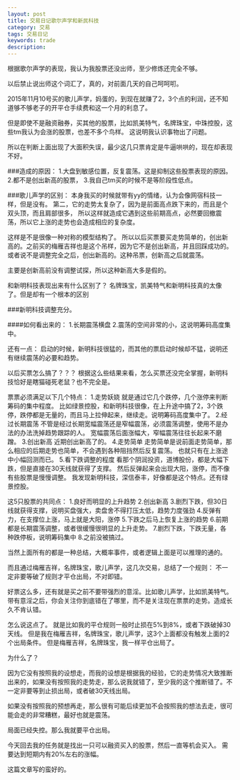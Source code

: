 ```yaml
---
layout: post
title: 交易日记歌尔声学和新民科技
category: 交易
tags: 交易日记
keywords: trade
description: 
---
```




根据歌尔声学的表现，我认为我股票还没出师，至少修炼还完全不够。

以后禁止说出师这个词汇了，真的，对前面几天的自己呵呵咑。

2015年11月10号买的歌儿声学，妈蛋的，到现在就赚了2，3个点的利润，还不知道够不够老子的开平仓手续费和这一个月的利息了。

但是即使不是融资融券，买其他的股票，比如凯美特气，名牌珠宝，中珠控股，这些tm我认为会涨的股票，也差不多个鸟样。
这说明我认识事物出了问题。

所以在判断上面出现了大面积失误，最少这几只票肯定是牛逼哄哄的，现在却表现不好。

###造成的原因：
1.大盘到敏感位置，反复震荡。这是抑制这些股票表现的原因。
2.都不是创出新高的股票，
3.我自己tm买的时候不是等阶段性低点。

###歌儿声学的区别：
本身我买的时候就带有yy的情绪，认为会像网宿科技一样，但是没有。
第二，它的走势太复杂了，因为是前面高点跌下来的，而且是个双头顶，而且肩部很多，
所以这样就造成它遇到这些前期高点，必然要回撤震荡，所以它上涨的走势也会造成相应的复杂度。

这样是不是很像一种对称的模型结构了。
所以以后买票要买走势简单的，创出新高的。之前买的梅雁吉祥也是这个吊样，因为它不是创出新高，并且回踩成功的。
或者说不是调整完全之后，创出新高的。这种吊票，创新高之后就震荡。

主要是创新高前没有调整试探，所以这种新高大多是假的。

和新明科技表现出来有什么区别了？
名牌珠宝，凯美特气和新明科技真的太像了。但是却有一个根本的区别

###新明科技调整充分。

####如何看出来的：
1.长期震荡横盘
2.震荡的空间非常的小，这说明筹码高度集中。

还有一点：
启动的时候，新明科技很猛的，而其他的票启动时候却不猛，说明还有继续震荡的必要和趋势。

以后买票怎么搞了？？？
根据这么些结果来看，怎么买票还没完全掌握，新明科技恰好是瞎猫碰死老鼠？也不完全是。

票票必须满足以下几个特点：
1.走势妖娆
就是通过它几个跌停，几个涨停来判断筹码的集中程度。
比如绿景控股，和新明科技很像，在上升途中搞了2，3个跌停，跌停都是无量的，而且马上拉伸起来，继续走。说明筹码高度集中了。
2.经过长期震荡
不管是经过长期宽幅震荡还是窄幅震荡，必须震荡调整，使用不是办法的办法洗掉趋势跟踪的人。
宽幅震荡后面涨幅大，窄幅震荡往往长起来不磨蹭。
3.创出新高
近期创出新高了的。
4.走势简单
走势简单是说前面走势简单，那么相应的后期走势也简单，不会遇到各种阻挡然后反复震荡。
也就只有在上涨途中小幅回测而已。
5.看下跌调整的程度
看那个阴润投资，道博股份，都是大幅下跌，但是直接在30天线就获得了支撑。
然后反弹起来会出现大阳，涨停，而不像有些股票是慢慢调整。
我发现新明科技，深信泰丰，好像都是这个特点。还有绿景控股。

这5只股票的共同点：
1.良好而明显的上升趋势
2.创出新高
3.剧烈下跌，但30日线就获得支撑，说明买盘强大，卖盘舍不得打压太低，趋势力度强劲
4.反弹有力，在支撑位上涨，马上就是大阳，涨停
5.下跌之后马上恢复上涨的趋势
6.前期都是长期震荡调整，或者很缓慢很明显的上升走势。
7.剧烈下跌，下跌无量，各种跌停板，说明筹码集中
8.之前没被搞过。

当然上面所有的都是一种总结，大概率事件，或者逻辑上面是可以推理的通的。

而且通过梅雁吉祥，名牌珠宝，歌儿声学，这几次交易，总结了一个规则：
不一定非要等破了规则才平仓出局，不对即错。

好票这么多，还有就是买之前不要带强烈的意淫。比如歌儿声学，比如凯美特气。
带有意淫之后，你会关注你到底错在了哪里，而不是关注现在票票的走势。造成长久不肯认错。

怎么说这点了。
就是比如我的平仓规则一般时止损在5%到8%，或者下跌破掉30天线。
但是我在梅雁吉祥，名牌珠宝，歌儿声学，这3个上面都没有触发上面的2个出局条件。
但是梅雁吉祥，名牌珠宝，我一样平仓出局了。

为什么了？

因为它没有按照我的设想走，而我的设想是根据我的经验，它的走势情况大致推断出来的，如果没有按照我的走势走，那么说我就错了，至少我的这个推断错了。不一定非要等到止损出局，或者破30天线出局。

如果没有按照我的预想再走，那么很有可能后续更加不会按照我的想法去走，很可能会走的非常糟糕，最好也就是震荡。

局面已经失控。那么我就要平仓出局。

今天回去我的任务就是找出一只可以融资买入的股票，然后一直等机会买入。
需要达到短期内有20%左右的涨幅。

这篇文章写的蛮好的。


